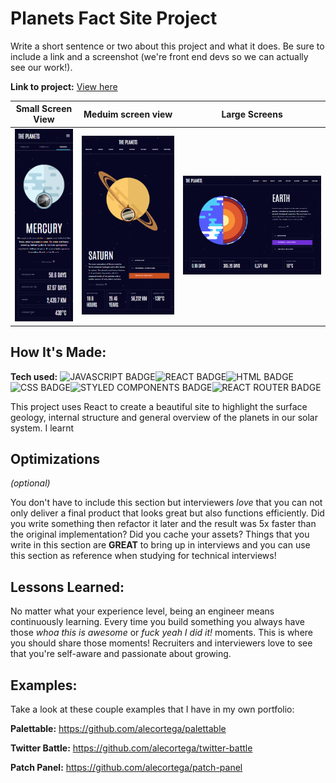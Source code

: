 # Planets Fact Site Project
Write a short sentence or two about this project and what it does. Be sure to include a link and a screenshot (we're front end devs so we can actually see our work!).

**Link to project:** <a href="https://taeyang-planet-facts.netlify.app/" target="_blank">View here</a>



Small Screen View          |  Meduim screen view       | Large Screens            | 
:-------------------------:|:-------------------------:|:-------------------------:|
![](https://github.com/nyeno/Planet-Fact-Site/blob/main/shots/phone.png)  |  ![](https://github.com/nyeno/Planet-Fact-Site/blob/main/shots/tab.png)| ![](https://github.com/nyeno/Planet-Fact-Site/blob/main/shots/large.png) 







## How It's Made:

**Tech used:**  ![JAVASCRIPT BADGE](https://img.shields.io/badge/JavaScript-F7DF1E?style=for-the-badge&logo=javascript&logoColor=blac)![REACT BADGE](https://img.shields.io/badge/React-20232A?style=for-the-badge&logo=react&logoColor=61DAFB)![HTML BADGE](https://img.shields.io/badge/HTML5-E34F26?style=for-the-badge&logo=html5&logoColor=white)![CSS BADGE](https://img.shields.io/badge/CSS-239120?&style=for-the-badge&logo=css3&logoColor=white)![STYLED COMPONENTS BADGE](https://img.shields.io/badge/styled--components-DB7093?style=for-the-badge&logo=styled-components&logoColor=white)![REACT ROUTER BADGE](https://img.shields.io/badge/React_Router-CA4245?style=for-the-badge&logo=react-router&logoColor=white)

This project uses React to create a beautiful site to highlight the surface geology, internal structure and general overview of the planets in our solar system. I learnt 


## Optimizations
*(optional)*

You don't have to include this section but interviewers *love* that you can not only deliver a final product that looks great but also functions efficiently. Did you write something then refactor it later and the result was 5x faster than the original implementation? Did you cache your assets? Things that you write in this section are **GREAT** to bring up in interviews and you can use this section as reference when studying for technical interviews!

## Lessons Learned:

No matter what your experience level, being an engineer means continuously learning. Every time you build something you always have those *whoa this is awesome* or *fuck yeah I did it!* moments. This is where you should share those moments! Recruiters and interviewers love to see that you're self-aware and passionate about growing.

## Examples:
Take a look at these couple examples that I have in my own portfolio:

**Palettable:** https://github.com/alecortega/palettable

**Twitter Battle:** https://github.com/alecortega/twitter-battle

**Patch Panel:** https://github.com/alecortega/patch-panel